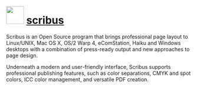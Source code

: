 ﻿# <img src="https://cdn.rawgit.com/chocolatey/chocolatey-coreteampackages/c60e11994d4e9da90e4e5a974f54e284b8d92823/icons/scribus.svg" width="48" height="48"/> [scribus](https://chocolatey.org/packages/scribus)


Scribus is an Open Source program that brings professional page layout to Linux/UNIX, Mac OS X, OS/2 Warp 4, eComStation, Haiku and Windows desktops with a combination of press-ready output and new approaches to page design.

Underneath a modern and user-friendly interface, Scribus supports professional publishing features, such as color separations, CMYK and spot colors, ICC color management, and versatile PDF creation.


